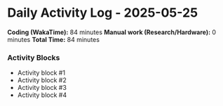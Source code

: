 # Daily Activity Log - 2025-05-25

**Coding (WakaTime):** 84 minutes
**Manual work (Research/Hardware):** 0 minutes
**Total Time:** 84 minutes

### Activity Blocks
- Activity block #1
- Activity block #2
- Activity block #3
- Activity block #4
